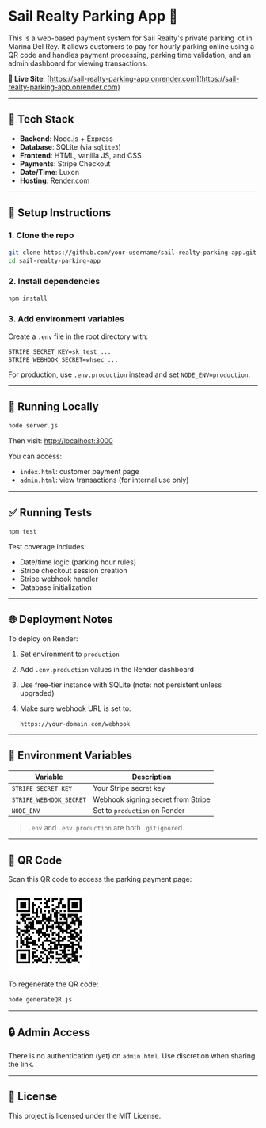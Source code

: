 # Sail Realty Parking App 🚗

This is a web-based payment system for Sail Realty's private parking lot in Marina Del Rey. It allows customers to pay for hourly parking online using a QR code and handles payment processing, parking time validation, and an admin dashboard for viewing transactions.

**🔗 Live Site**: [https://sail-realty-parking-app.onrender.com](https://sail-realty-parking-app.onrender.com)

---

## 🧱 Tech Stack

* **Backend**: Node.js + Express
* **Database**: SQLite (via `sqlite3`)
* **Frontend**: HTML, vanilla JS, and CSS
* **Payments**: Stripe Checkout
* **Date/Time**: Luxon
* **Hosting**: [Render.com](https://render.com)

---

## 🔧 Setup Instructions

### 1. Clone the repo

```bash
git clone https://github.com/your-username/sail-realty-parking-app.git
cd sail-realty-parking-app
```

### 2. Install dependencies

```bash
npm install
```

### 3. Add environment variables

Create a `.env` file in the root directory with:

```
STRIPE_SECRET_KEY=sk_test_...
STRIPE_WEBHOOK_SECRET=whsec_...
```

For production, use `.env.production` instead and set `NODE_ENV=production`.

---

## 🚀 Running Locally

```bash
node server.js
```

Then visit: [http://localhost:3000](http://localhost:3000)

You can access:

* `index.html`: customer payment page
* `admin.html`: view transactions (for internal use only)

---

## ✅ Running Tests

```bash
npm test
```

Test coverage includes:

* Date/time logic (parking hour rules)
* Stripe checkout session creation
* Stripe webhook handler
* Database initialization

---

## 🌐 Deployment Notes

To deploy on Render:

1. Set environment to `production`
2. Add `.env.production` values in the Render dashboard
3. Use free-tier instance with SQLite (note: not persistent unless upgraded)
4. Make sure webhook URL is set to:

   ```
   https://your-domain.com/webhook
   ```

---

## 🌲 Environment Variables

| Variable                | Description                        |
| ----------------------- | ---------------------------------- |
| `STRIPE_SECRET_KEY`     | Your Stripe secret key             |
| `STRIPE_WEBHOOK_SECRET` | Webhook signing secret from Stripe |
| `NODE_ENV`              | Set to `production` on Render      |

> `.env` and `.env.production` are both `.gitignore`d.

---

## 📸 QR Code

Scan this QR code to access the parking payment page:

![Sail Parking QR](public/images/sail-parking-qr.png)

To regenerate the QR code:

```bash
node generateQR.js
```

---

## 🔒 Admin Access

There is no authentication (yet) on `admin.html`. Use discretion when sharing the link.

---

## 📜 License

This project is licensed under the MIT License.
